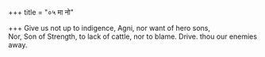 +++
title = "०५ मा नो"

+++
Give us not up to indigence, Agni, nor want of hero sons,  
     Nor, Son of Strength, to lack of cattle, nor to blame. Drive. thou our enemies away.